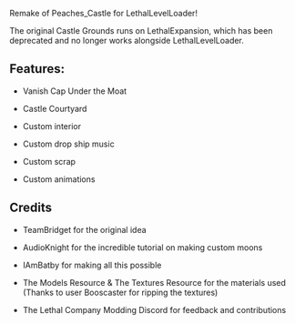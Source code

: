 Remake of Peaches_Castle for LethalLevelLoader! 

The original Castle Grounds runs on LethalExpansion, which has been deprecated and no longer works alongside LethalLevelLoader.

## Features:

- Vanish Cap Under the Moat

- Castle Courtyard

- Custom interior

- Custom drop ship music

- Custom scrap

- Custom animations


## Credits

- TeamBridget for the original idea

- AudioKnight for the incredible tutorial on making custom moons

- IAmBatby for making all this possible

- The Models Resource & The Textures Resource for the materials used (Thanks to user Booscaster for ripping the textures)

- The Lethal Company Modding Discord for feedback and contributions

